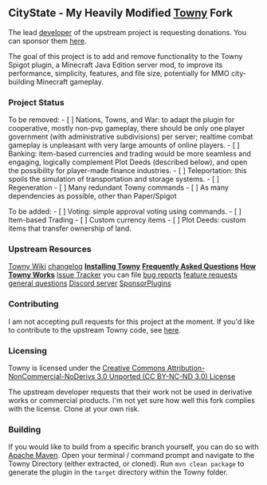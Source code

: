 ## CityState - My Heavily Modified [Towny](https://townyadvanced.github.io) Fork

The lead [developer](https://github.com/LlmDl) of the upstream project is requesting donations. You can sponsor them [here](https://github.com/sponsors/LlmDl).

The goal of this project is to add and remove functionality to the Towny Spigot plugin, a Minecraft Java Edition server mod, to improve its performance, simplicity, features, and file size, potentially for MMO city-building Minecraft gameplay.

### Project Status

To be removed:
    - [ ] Nations, Towns, and War: to adapt the plugin for cooperative, mostly non-pvp gameplay, there should be only one player government (with administrative subdivisions) per server; realtime combat gameplay is unpleasant with very large amounts of online players. 
    - [ ] Banking: item-based currencies and trading would be more seamless and engaging, logically complement Plot Deeds (described below), and open the possibility for player-made finance industries.
    - [ ] Teleportation: this spoils the simulation of transportation and storage systems.
    - [ ] Regeneration
    - [ ] Many redundant Towny commands
    - [ ] As many dependencies as possible, other than Paper/Spigot

To be added:
    - [ ] Voting: simple approval voting using commands.
    - [ ] Item-based Trading
    - [ ] Custom currency items
    - [ ] Plot Deeds: custom items that transfer ownership of land.

### Upstream Resources
[Towny Wiki](https://github.com/TownyAdvanced/Towny/wiki)
[changelog](https://github.com/TownyAdvanced/Towny/blob/master/Towny/src/main/resources/ChangeLog.txt)
**[Installing Towny](https://github.com/TownyAdvanced/Towny/wiki/Installation)**
**[Frequently Asked Questions](https://github.com/TownyAdvanced/Towny/wiki/Frequently-Asked-Questions)**
**[How Towny Works](https://github.com/TownyAdvanced/Towny/wiki/How-Towny-Works)**
[Issue Tracker](https://github.com/TownyAdvanced/Towny/issues) you can file [bug reports](https://github.com/TownyAdvanced/Towny/issues/new?assignees=&labels=&template=bug_report.md&title=)
[feature requests](https://github.com/TownyAdvanced/Towny/issues/new?assignees=&labels=&template=feature_request.md&title=Suggestion%3A+)
[general questions](https://github.com/TownyAdvanced/Towny/discussions/new?category=Q-A)
[Discord server](https://discord.gg/gnpVs5m)
[SponsorPlugins](https://github.com/LlmDl/SponsorPlugins#readme)


### Contributing
I am not accepting pull requests for this project at the moment. If you'd like to contribute to the upstream Towny code, see [here](https://github.com/LlmDl/Towny/blob/master/.github/CONTRIBUTING.MD).


### Licensing
Towny is licensed under the [Creative Commons Attribution-NonCommercial-NoDerivs 3.0 Unported (CC BY-NC-ND 3.0) License ](https://creativecommons.org/licenses/by-nc-nd/3.0/)

The upstream developer requests that their work not be used in derivative works or commercial products. I'm not yet sure how well this fork complies with the license. Clone at your own risk.

### Building
If you would like to build from a specific branch yourself, you can do so with [Apache Maven](https://maven.apache.org/). Open your terminal / command prompt and navigate to the Towny Directory (either extracted, or cloned). Run `mvn clean package` to generate the plugin in the `target` directory within the Towny folder. 

